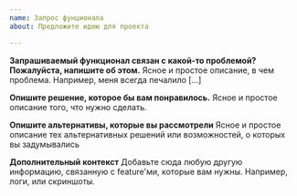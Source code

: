 ```yaml
---
name: Запрос фунционала
about: Предложите идею для проекта

---
```


**Запрашиваемый функционал связан с какой-то проблемой? Пожалуйста, напишите об этом.**
Ясное и простое описание, в чем проблема. Например, меня всегда печалило [...]

**Опишите решение, которое бы вам понравилось.**
Ясное и простое описание того, что нужно сделать.

**Опишите альтернативы, которые вы рассмотрели**
Ясное и простое описание тех альтернативных решений или возможностей, о которых вы задумывались

**Дополнительный контекст**
Добавьте сюда любую другую информацию, связанную с feature'ми, которые вам нужны. Например, логи, или скриншоты.
